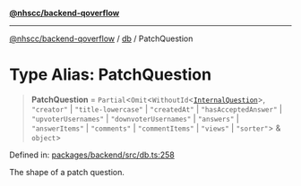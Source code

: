 [**@nhscc/backend-qoverflow**](../../README.md)

***

[@nhscc/backend-qoverflow](../../README.md) / [db](../README.md) / PatchQuestion

# Type Alias: PatchQuestion

> **PatchQuestion** = `Partial`\<`Omit`\<`WithoutId`\<[`InternalQuestion`](InternalQuestion.md)\>, `"creator"` \| `"title-lowercase"` \| `"createdAt"` \| `"hasAcceptedAnswer"` \| `"upvoterUsernames"` \| `"downvoterUsernames"` \| `"answers"` \| `"answerItems"` \| `"comments"` \| `"commentItems"` \| `"views"` \| `"sorter"`\> & `object`\>

Defined in: [packages/backend/src/db.ts:258](https://github.com/nhscc/qoverflow.api.hscc.bdpa.org/blob/427e25011f0e71265852f81f85026e1290417c2b/packages/backend/src/db.ts#L258)

The shape of a patch question.
